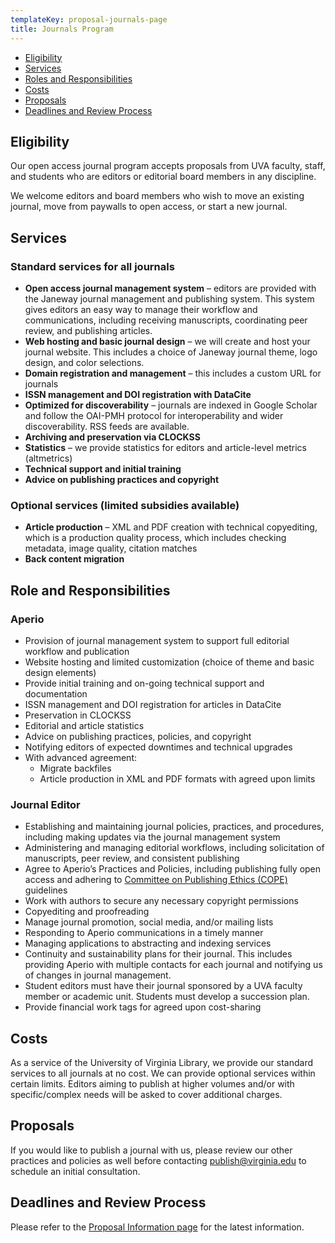 ```yaml
---
templateKey: proposal-journals-page
title: Journals Program
---
```

<ul class="list-unstyled">
<li><a href="#eligibility">Eligibility</a></li>
<li><a href="#services">Services</a></li>
<li><a href="#roles">Roles and Responsibilities<a/></li>
<li><a href="#costs">Costs</a></li>
<li><a href="#proposals">Proposals</a></li>
<li><a href="#deadlines">Deadlines and Review Process</a></li>
</ul>

<h2 id="eligibility">Eligibility</h2>
Our open access journal program accepts proposals from UVA faculty, staff, and students who are editors or editorial board members in any discipline.

We welcome editors and board members who wish to move an existing journal, move from paywalls to open access, or start a new journal.

<h2 id="services">Services</h2>
<h3>Standard services for all journals</h3>

* **Open access journal management system** – editors are provided with the Janeway journal management and publishing system. This system gives editors an easy way to manage their workflow and communications, including receiving manuscripts, coordinating peer review, and publishing articles.
* **Web hosting and basic journal design** – we will create and host your journal website. This includes a choice of Janeway journal theme, logo design, and color selections.
* **Domain registration and management** – this includes a custom URL for journals
* **ISSN management and DOI registration with DataCite**
* **Optimized for discoverability** – journals are indexed in Google Scholar and follow the OAI-PMH protocol for interoperability and wider discoverability. RSS feeds are available.
* **Archiving and preservation via CLOCKSS**
* **Statistics** – we provide statistics for editors and article-level metrics (altmetrics)
* **Technical support and initial training**
* **Advice on publishing practices and copyright**

<h3>Optional services (limited subsidies available)</h3>

* **Article production** – XML and PDF creation with technical copyediting, which is a production quality process, which includes checking metadata, image quality, citation matches
* **Back content migration**

<h2 id="roles">Role and Responsibilities</h2>
<h3>Aperio</h3>

* Provision of journal management system to support full editorial workflow and publication
* Website hosting and limited customization (choice of theme and basic design elements)
* Provide initial training and on-going technical support and documentation
* ISSN management and DOI registration for articles in DataCite
* Preservation in CLOCKSS
* Editorial and article statistics
* Advice on publishing practices, policies, and copyright
* Notifying editors of expected downtimes and technical upgrades
* With advanced agreement:
    * Migrate backfiles
    * Article production in XML and PDF formats with agreed upon limits

<h3>Journal Editor</h3>

* Establishing and maintaining journal policies, practices, and procedures, including making updates via the journal management system
* Administering and managing editorial workflows, including solicitation of manuscripts, peer review, and consistent publishing
* Agree to Aperio’s Practices and Policies, including publishing fully open access and adhering to <a href="http://www.publicationethics.org/files/Code_of_conduct_for_journal_editors_Mar11.pdf">Committee on Publishing Ethics (COPE)</a> guidelines
* Work with authors to secure any necessary copyright permissions
* Copyediting and proofreading
* Manage journal promotion, social media, and/or mailing lists
* Responding to Aperio communications in a timely manner
* Managing applications to abstracting and indexing services
* Continuity and sustainability plans for their journal. This includes providing Aperio with multiple contacts for each journal and notifying us of changes in journal management.
* Student editors must have their journal sponsored by a UVA faculty member or academic unit. Students must develop a succession plan.
* Provide financial work tags for agreed upon cost-sharing

<h2 id="costs">Costs</h2>
As a service of the University of Virginia Library, we provide our standard services to all journals at no cost. We can provide optional services within certain limits. Editors aiming to publish at higher volumes and/or with specific/complex needs will be asked to cover additional charges.

<h2 id="proposals">Proposals</h2>
If you would like to publish a journal with us, please review our other practices and policies as well before contacting <a href="mailto:publish@virginia.edu">publish@virginia.edu</a> to schedule an initial consultation.

<h2 id="deadlines">Deadlines and Review Process</h2>
Please refer to the <a href="/proposal-information#deadlines">Proposal Information page</a> for the latest information.

